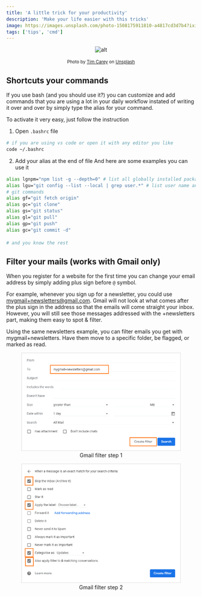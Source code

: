 ```yaml
---
title: 'A little trick for your productivity'
description: 'Make your life easier with this tricks'
image: https://images.unsplash.com/photo-1508175911810-a4817cd3d7b4?ixid=MXwxMjA3fDB8MHxwaG90by1wYWdlfHx8fGVufDB8fHw%3D&ixlib=rb-1.2.1&auto=format&fit=crop&w=1951&q=80
tags: ['tips', 'cmd']
---
```


<center>

![alt](https://images.unsplash.com/photo-1508175911810-a4817cd3d7b4?ixid=MXwxMjA3fDB8MHxwaG90by1wYWdlfHx8fGVufDB8fHw%3D&ixlib=rb-1.2.1&auto=format&fit=crop&w=1951&q=80)

<span><small>Photo by <a href="https://unsplash.com/@baudy?utm_source=unsplash&amp;utm_medium=referral&amp;utm_content=creditCopyText">Tim Carey</a> on <a href="https://unsplash.com/s/photos/speed?utm_source=unsplash&amp;utm_medium=referral&amp;utm_content=creditCopyText">Unsplash</a></small></span>

</center>


## Shortcuts your commands

If you use bash (and you should use it?) you can customize and add commands that you are using a lot in your daily workflow instated of writing it over and over by simply type the alias for your command.

To activate it very easy, just follow the instruction 

1. Open `.bashrc` file

```bash
# if you are using vs code or open it with any editor you like
code ~/.bashrc
```
2. Add your alias at the end of file
And here are some examples you can use it

```bash
alias lgnpm="npm list -g --depth=0" # list all globally installed package
alias lgu="git config --list --local | grep user.*" # list user name and email associative with current repo
# git commands
alias gf="git fetch origin"
alias gc="git clone"
alias gs="git status"
alias gl="git pull"
alias gp="git push"
alias gc="git commit -d"

# and you know the rest
```

## Filter your mails (works with Gmail only)

When you register for a website for the first time you can change your email address by simply adding plus sign before `@` symbol.

For example, whenever you sign up for a newsletter, you could use mygmail+newsletters@gmail.com. Gmail will not look at what comes after the plus sign in the address so that the emails will come straight your inbox. However, you will still see those messages addressed with the +newsletters part, making them easy to spot & filter.

Using the same newsletters example, you can filter emails you get with mygmail+newsletters. Have them move to a specific folder, be flagged, or marked as read.

<center>
<figure class="image">
  <img src="../../img/gmail-trick-1.png" alt="gmail filter step 1">
  <figcaption>Gmail filter step 1</figcaption>
</figure>
<figure class="image">
  <img src="../../img/gmail-trick-2.png" alt="gmail filter step 2">
  <figcaption>Gmail filter step 2</figcaption>
</figure>
</center>




